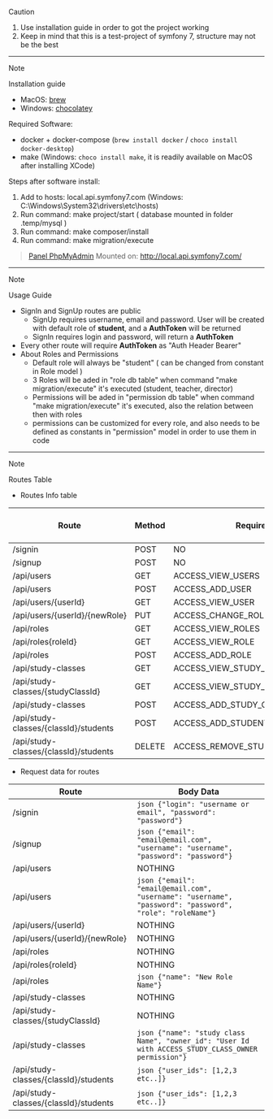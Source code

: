> [!CAUTION]
> 1. Use installation guide in order to got the project working
> 2. Keep in mind that this is a test-project of symfony 7, structure may not be the best
------
> [!NOTE]
> Installation guide

* MacOS: [brew](https://brew.sh/)
* Windows: [chocolatey](https://chocolatey.org/install)

Required Software:
* docker + docker-compose (`brew install docker` / `choco install docker-desktop`)
* make (Windows: `choco install make`, it is readily available on MacOS after installing XCode)

Steps after software install:
1. Add to hosts: local.api.symfony7.com (Windows: C:\Windows\System32\drivers\etc\hosts)
2. Run command: make project/start ( database mounted in folder .temp/mysql )
3. Run command: make composer/install
4. Run command: make migration/execute
> [Panel PhpMyAdmin](http://localhost:8080)
> Mounted on: http://local.api.symfony7.com/
------
> [!NOTE]
> Usage Guide
* SignIn and SignUp routes are public
    - SignUp requires username, email and password. User will be created with default role of **student**, and a **AuthToken** will be returned
    - SignIn requires login and password, will return a **AuthToken**
* Every other route will require **AuthToken** as "Auth Header Bearer"
* About Roles and Permissions
    - Default role will always be "student" ( can be changed from constant in Role model )
    - 3 Roles will be aded in "role db table" when command "make migration/execute" it's executed (student, teacher, director)
    - Permissions will be aded in "permission db table" when command "make migration/execute" it's executed, also the relation between then with roles
    - permissions can be customized for every role, and also needs to be defined as constants in "permission" model in order to use them in code
------
> [!NOTE]
> Routes Table

* Routes Info table

| Route                                 | Method    | Required Permission                       | Requires Auth Token   |
| ------------------------------------- | --------- | ----------------------------------------- | --------------------- |
| /signin                               | POST      | NO                                        | NO                    |
| /signup                               | POST      | NO                                        | NO                    |
| /api/users                            | GET       | ACCESS_VIEW_USERS                         | YES                   |
| /api/users                            | POST      | ACCESS_ADD_USER                           | YES                   |
| /api/users/{userId}                   | GET       | ACCESS_VIEW_USER                          | YES                   |
| /api/users/{userId}/{newRole}         | PUT       | ACCESS_CHANGE_ROLE                        | YES                   |
| /api/roles                            | GET       | ACCESS_VIEW_ROLES                         | YES                   |
| /api/roles{roleId}                    | GET       | ACCESS_VIEW_ROLE                          | YES                   |
| /api/roles                            | POST      | ACCESS_ADD_ROLE                           | YES                   |
| /api/study-classes                    | GET       | ACCESS_VIEW_STUDY_CLASSES                 | YES                   |
| /api/study-classes/{studyClassId}     | GET       | ACCESS_VIEW_STUDY_CLASS                   | YES                   |
| /api/study-classes                    | POST      | ACCESS_ADD_STUDY_CLASS                    | YES                   |
| /api/study-classes/{classId}/students | POST      | ACCESS_ADD_STUDENTS_TO_STUDY_CLASS        | YES                   |
| /api/study-classes/{classId}/students | DELETE    | ACCESS_REMOVE_STUDENTS_FROM_STUDY_CLASS   | YES                   |

* Request data for routes

| Route                                 | Body Data                                                                                                     |
| ------------------------------------- | ------------------------------------------------------------------------------------------------------------- |
| /signin                               | ```json {"login": "username or email", "password": "password"} ```                                            |
| /signup                               | ```json {"email": "email@email.com", "username": "username", "password": "password"} ```                      |
| /api/users                            | NOTHING                                                                                                       |
| /api/users                            | ```json {"email": "email@email.com", "username": "username", "password": "password", "role": "roleName"} ```  |
| /api/users/{userId}                   | NOTHING                                                                                                       |
| /api/users/{userId}/{newRole}         | NOTHING                                                                                                       |
| /api/roles                            | NOTHING                                                                                                       |
| /api/roles{roleId}                    | NOTHING                                                                                                       |
| /api/roles                            | ```json {"name": "New Role Name"} ```                                                                         |
| /api/study-classes                    | NOTHING                                                                                                       |
| /api/study-classes/{studyClassId}     | NOTHING                                                                                                       |
| /api/study-classes                    | ```json {"name": "study class Name", "owner_id": "User Id with ACCESS_STUDY_CLASS_OWNER permission"} ```      |
| /api/study-classes/{classId}/students | ```json {"user_ids": [1,2,3 etc..]} ```                                                                       |
| /api/study-classes/{classId}/students | ```json {"user_ids": [1,2,3 etc..]} ```                                                                       |
